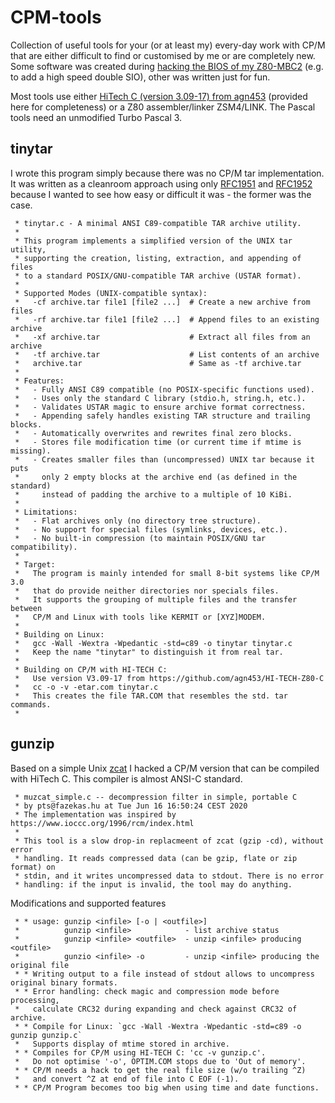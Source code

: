 # CPM-tools
Collection of useful tools for your (or at least my) every-day work with CP/M
that are either difficult to find or customised by me or are completely new.
Some software was created during [hacking the BIOS of my Z80-MBC2](https://github.com/Ho-Ro/Z80-MBC2)
(e.g. to add a high speed double SIO), other was written just for fun.

Most tools use either [HiTech C (version 3.09-17) from agn453](https://raw.githubusercontent.com/agn453/HI-TECH-Z80-C/master/htc-bin.lbr) (provided here for completeness) or a Z80 assembler/linker ZSM4/LINK.
The Pascal tools need an unmodified Turbo Pascal 3.

## tinytar

I wrote this program simply because there was no CP/M tar implementation. It was written
as a cleanroom approach using only [RFC1951](https://www.rfc-editor.org/rfc/rfc1951) and
[RFC1952](https://www.rfc-editor.org/rfc/rfc1952) because I wanted to see how easy or
difficult it was - the former was the case.

```
 * tinytar.c - A minimal ANSI C89-compatible TAR archive utility.
 *
 * This program implements a simplified version of the UNIX tar utility,
 * supporting the creation, listing, extraction, and appending of files
 * to a standard POSIX/GNU-compatible TAR archive (USTAR format).
 *
 * Supported Modes (UNIX-compatible syntax):
 *   -cf archive.tar file1 [file2 ...]  # Create a new archive from files
 *   -rf archive.tar file1 [file2 ...]  # Append files to an existing archive
 *   -xf archive.tar                    # Extract all files from an archive
 *   -tf archive.tar                    # List contents of an archive
 *   archive.tar                        # Same as -tf archive.tar
 *
 * Features:
 *   - Fully ANSI C89 compatible (no POSIX-specific functions used).
 *   - Uses only the standard C library (stdio.h, string.h, etc.).
 *   - Validates USTAR magic to ensure archive format correctness.
 *   - Appending safely handles existing TAR structure and trailing blocks.
 *   - Automatically overwrites and rewrites final zero blocks.
 *   - Stores file modification time (or current time if mtime is missing).
 *   - Creates smaller files than (uncompressed) UNIX tar because it puts
 *     only 2 empty blocks at the archive end (as defined in the standard)
 *     instead of padding the archive to a multiple of 10 KiBi.
 *
 * Limitations:
 *   - Flat archives only (no directory tree structure).
 *   - No support for special files (symlinks, devices, etc.).
 *   - No built-in compression (to maintain POSIX/GNU tar compatibility).
 *
 * Target:
 *   The program is mainly intended for small 8-bit systems like CP/M 3.0
 *   that do provide neither directories nor specials files.
 *   It supports the grouping of multiple files and the transfer between
 *   CP/M and Linux with tools like KERMIT or [XYZ]MODEM.
 *
 * Building on Linux:
 *   gcc -Wall -Wextra -Wpedantic -std=c89 -o tinytar tinytar.c
 *   Keep the name "tinytar" to distinguish it from real tar.
 *
 * Building on CP/M with HI-TECH C:
 *   Use version V3.09-17 from https://github.com/agn453/HI-TECH-Z80-C
 *   cc -o -v -etar.com tinytar.c
 *   This creates the file TAR.COM that resembles the std. tar commands.
 *
```

## gunzip

Based on a simple Unix [zcat](https://github.com/pts/pts-zcat) I hacked a CP/M version that
can be compiled with HiTech C. This compiler is almost ANSI-C standard.

```
 * muzcat_simple.c -- decompression filter in simple, portable C
 * by pts@fazekas.hu at Tue Jun 16 16:50:24 CEST 2020
 * The implementation was inspired by https://www.ioccc.org/1996/rcm/index.html
 *
 * This tool is a slow drop-in replacmeent of zcat (gzip -cd), without error
 * handling. It reads compressed data (can be gzip, flate or zip format) on
 * stdin, and it writes uncompressed data to stdout. There is no error
 * handling: if the input is invalid, the tool may do anything.
```

Modifications and supported features
```
 * * usage: gunzip <infile> [-o | <outfile>]
 *          gunzip <infile>            - list archive status
 *          gunzip <infile> <outfile>  - unzip <infile> producing <outfile>
 *          gunzio <infile> -o         - unzip <infile> producing the original file
 * * Writing output to a file instead of stdout allows to uncompress original binary formats.
 * * Error handling: check magic and compression mode before processing,
 *   calculate CRC32 during expanding and check against CRC32 of archive.
 * * Compile for Linux: `gcc -Wall -Wextra -Wpedantic -std=c89 -o gunzip gunzip.c`
 *   Supports display of mtime stored in archive.
 * * Compiles for CP/M using HI-TECH C: 'cc -v gunzip.c'.
 *   Do not optimise '-o', OPTIM.COM stops due to 'Out of memory'.
 * * CP/M needs a hack to get the real file size (w/o trailing ^Z)
 *   and convert ^Z at end of file into C EOF (-1).
 * * CP/M Program becomes too big when using time and date functions.
```
